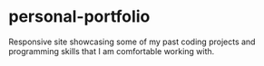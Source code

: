 # personal-portfolio

Responsive site showcasing some of my past coding projects and programming skills that I am comfortable working with.

